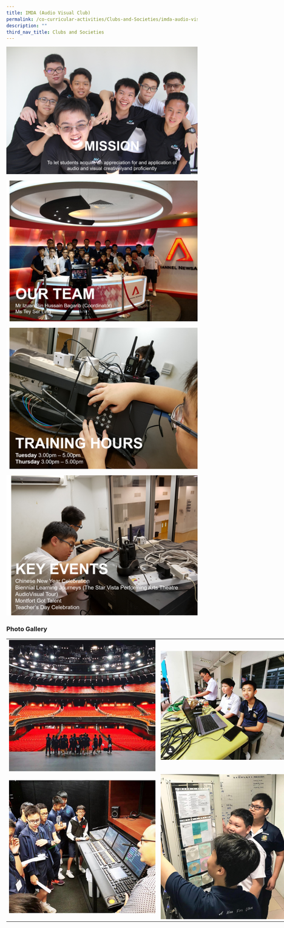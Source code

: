 ```yaml
---
title: IMDA (Audio Visual Club)
permalink: /co-curricular-activities/Clubs-and-Societies/imda-audio-visual-club
description: ""
third_nav_title: Clubs and Societies
---
```

![](/images/av1.png)

![](/images/av2.jpeg)

![](/images/av3.png)

![](/images/av4.png)




### Photo Gallery

<table style="undefined;table-layout: fixed; width: 800px">
<colgroup>
<col style="width: 400px">
<col style="width: 400px">
</colgroup>
<tbody>
  <tr>
    <td><img src="/images/av5.jpeg"></td>
    <td><img src="/images/av6.jpeg"></td>
  </tr>
	  <tr>
    <td><img src="/images/av7.jpeg"></td>
    <td><img src="/images/av8.jpeg"></td>
  </tr>
</tbody>
</table>